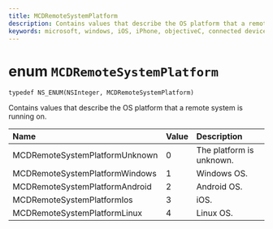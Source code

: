 ```yaml
---
title: MCDRemoteSystemPlatform
description: Contains values that describe the OS platform that a remote system is running on.
keywords: microsoft, windows, iOS, iPhone, objectiveC, connected devices, Project Rome 
---
```


# enum `MCDRemoteSystemPlatform`

```
typedef NS_ENUM(NSInteger, MCDRemoteSystemPlatform)
```

Contains values that describe the OS platform that a remote system is running on.

|Name | Value | Description |
|:-- |:-- |:-- |
|MCDRemoteSystemPlatformUnknown |0| The platform is unknown.|
|    MCDRemoteSystemPlatformWindows|1|Windows OS.|
|    MCDRemoteSystemPlatformAndroid|2|Android OS.|
|   MCDRemoteSystemPlatformIos|3|iOS.|
|    MCDRemoteSystemPlatformLinux|4|Linux OS.|